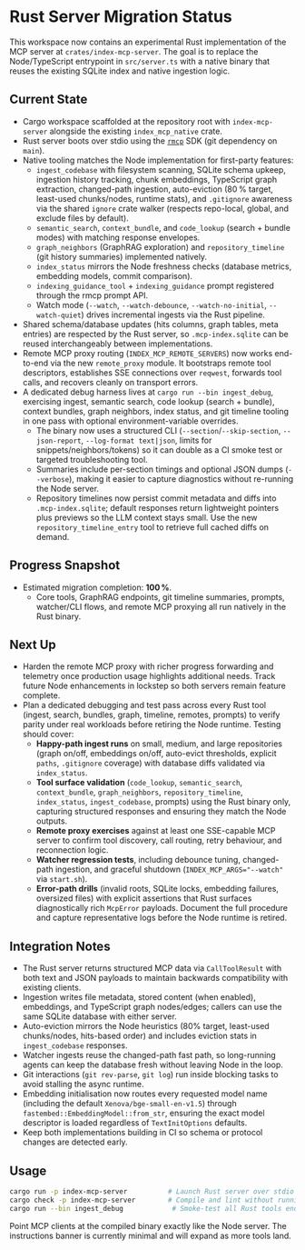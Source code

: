 # Rust Server Migration Status

This workspace now contains an experimental Rust implementation of the MCP server at
`crates/index-mcp-server`. The goal is to replace the Node/TypeScript entrypoint in `src/server.ts`
with a native binary that reuses the existing SQLite index and native ingestion logic.

## Current State

- Cargo workspace scaffolded at the repository root with `index-mcp-server` alongside the existing
  `index_mcp_native` crate.
- Rust server boots over stdio using the [`rmcp`](https://github.com/modelcontextprotocol/rust-sdk)
  SDK (git dependency on `main`).
- Native tooling matches the Node implementation for first-party features:
  - `ingest_codebase` with filesystem scanning, SQLite schema upkeep, ingestion history tracking,
    chunk embeddings, TypeScript graph extraction, changed-path ingestion, auto-eviction (80 %
    target, least-used chunks/nodes, runtime stats), and `.gitignore` awareness via the shared
    `ignore` crate walker (respects repo-local, global, and exclude files by default).
  - `semantic_search`, `context_bundle`, and `code_lookup` (search + bundle modes) with matching
    response envelopes.
  - `graph_neighbors` (GraphRAG exploration) and `repository_timeline` (git history summaries)
    implemented natively.
  - `index_status` mirrors the Node freshness checks (database metrics, embedding models, commit
    comparison).
  - `indexing_guidance_tool` + `indexing_guidance` prompt registered through the rmcp prompt API.
  - Watch mode (`--watch`, `--watch-debounce`, `--watch-no-initial`, `--watch-quiet`) drives
    incremental ingests via the Rust pipeline.
- Shared schema/database updates (hits columns, graph tables, meta entries) are respected by the
  Rust server, so `.mcp-index.sqlite` can be reused interchangeably between implementations.
- Remote MCP proxy routing (`INDEX_MCP_REMOTE_SERVERS`) now works end-to-end via the new
  `remote_proxy` module. It bootstraps remote tool descriptors, establishes SSE connections over
  `reqwest`, forwards tool calls, and recovers cleanly on transport errors.
- A dedicated debug harness lives at `cargo run --bin ingest_debug`, exercising ingest, semantic
  search, code lookup (search + bundle), context bundles, graph neighbors, index status, and git
  timeline tooling in one pass with optional environment-variable overrides.
  - The binary now uses a structured CLI (`--section`/`--skip-section`, `--json-report`,
    `--log-format text|json`, limits for snippets/neighbors/tokens) so it can double as a CI smoke
    test or targeted troubleshooting tool.
  - Summaries include per-section timings and optional JSON dumps (`--verbose`), making it easier
    to capture diagnostics without re-running the Node server.
  - Repository timelines now persist commit metadata and diffs into `.mcp-index.sqlite`; default
    responses return lightweight pointers plus previews so the LLM context stays small. Use the new
    `repository_timeline_entry` tool to retrieve full cached diffs on demand.

## Progress Snapshot

- Estimated migration completion: **100 %**.
  - Core tools, GraphRAG endpoints, git timeline summaries, prompts, watcher/CLI flows, and remote
    MCP proxying all run natively in the Rust binary.

## Next Up

- Harden the remote MCP proxy with richer progress forwarding and telemetry once production usage
  highlights additional needs. Track future Node enhancements in lockstep so both servers remain
  feature complete.
- Plan a dedicated debugging and test pass across every Rust tool (ingest, search, bundles, graph,
  timeline, remotes, prompts) to verify parity under real workloads before retiring the Node
  runtime. Testing should cover:
  - **Happy-path ingest runs** on small, medium, and large repositories (graph on/off, embeddings
    on/off, auto-evict thresholds, explicit `paths`, `.gitignore` coverage) with database diffs
    validated via `index_status`.
  - **Tool surface validation** (`code_lookup`, `semantic_search`, `context_bundle`,
    `graph_neighbors`, `repository_timeline`, `index_status`, `ingest_codebase`, prompts) using the
    Rust binary only, capturing structured responses and ensuring they match the Node outputs.
  - **Remote proxy exercises** against at least one SSE-capable MCP server to confirm tool
    discovery, call routing, retry behaviour, and reconnection logic.
  - **Watcher regression tests**, including debounce tuning, changed-path ingestion, and graceful
    shutdown (`INDEX_MCP_ARGS="--watch"` via `start.sh`).
  - **Error-path drills** (invalid roots, SQLite locks, embedding failures, oversized files) with
    explicit assertions that Rust surfaces diagnostically rich `McpError` payloads.
  Document the full procedure and capture representative logs before the Node runtime is retired.

## Integration Notes

- The Rust server returns structured MCP data via `CallToolResult` with both text and JSON payloads
  to maintain backwards compatibility with existing clients.
- Ingestion writes file metadata, stored content (when enabled), embeddings, and TypeScript graph
  nodes/edges; callers can use the same SQLite database with either server.
- Auto-eviction mirrors the Node heuristics (80% target, least-used chunks/nodes, hits-based order)
  and includes eviction stats in `ingest_codebase` responses.
- Watcher ingests reuse the changed-path fast path, so long-running agents can keep the database
  fresh without leaving Node in the loop.
- Git interactions (`git rev-parse`, `git log`) run inside blocking tasks to avoid stalling the async runtime.
- Embedding initialisation now routes every requested model name (including the default
  `Xenova/bge-small-en-v1.5`) through `fastembed::EmbeddingModel::from_str`, ensuring the exact
  model descriptor is loaded regardless of `TextInitOptions` defaults.
- Keep both implementations building in CI so schema or protocol changes are detected early.

## Usage

```bash
cargo run -p index-mcp-server          # Launch Rust server over stdio
cargo check -p index-mcp-server        # Compile and lint without running
cargo run --bin ingest_debug            # Smoke-test all Rust tools end-to-end (env overrides available)
```

Point MCP clients at the compiled binary exactly like the Node server. The instructions banner is
currently minimal and will expand as more tools land.
